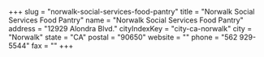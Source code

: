 +++
slug = "norwalk-social-services-food-pantry"
title = "Norwalk Social Services Food Pantry"
name = "Norwalk Social Services Food Pantry"
address = "12929 Alondra Blvd."
cityIndexKey = "city-ca-norwalk"
city = "Norwalk"
state = "CA"
postal = "90650"
website = ""
phone = "562 929-5544"
fax = ""
+++
